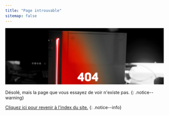 ```yaml
---
title: "Page introuvable"
sitemap: false
---
```


![](/images/main-pages/Wii_Red_404.jpg)

Désolé, mais la page que vous essayez de voir n'existe pas.
{: .notice--warning}

[Cliquez ici pour revenir à l'index du site.](site-navigation)
{: .notice--info}

